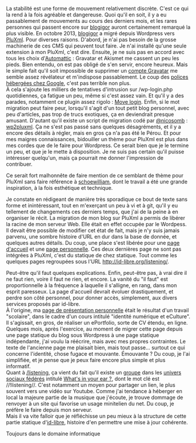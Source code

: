 La stabilité est une forme de mouvement relativement discrète. C'est ce qui la rend à la fois agréable et dangereuse. Quoi qu'il en soit, il y a eu passablement de mouvements au cours des derniers mois, et les rares personnes qui passent encore sur [blogigor](http://id-libre.org/blogigor "lien vers la racine de blogigor") auront certainement remarqué la plus visible. En octobre 2013, [blogigor](http://id-libre.org/blogigor "lien vers la racine de blogigor") a migré depuis Wordpress vers [PluXml](http://pluxml.org "vers le site officiel de PluXml"). Pour diverses raisons. D'abord, je n'ai pas besoin de la grosse machinerie de ces CMS qui peuvent tout faire. Je n'ai installé qu'une seule extension à mon PluXml, c'est dire. Ensuite, je ne suis pas en accord avec tous les choix d'[Automattic](http://automattic.com/ "vers le site d'Automattic") : Gravatar et Akismet me cassent un peu les pieds. Bien  entendu, on est pas obligé de s'en servir, encore heureux. Mais le simple fait qu'il soit impossible de supprimer un [compte Gravatar](http://tosdr.org/#gravatar) me semble assez révélateur et m'indispose passablement. Le coup des [polices hébergées chez Google](http://wordpress.org/plugins/disable-google-fonts/ "lien vers le plugin qui permet de supprimer ce comportement fort indiscret"), c'est pas terrible non plus.   
À cela s'ajoute les milliers de tentatives d'intrusion sur /wp-login.php quotidiennes, ça fatigue un peu, même si c'est assez vain. Et qu'il y a des parades, notamment ce plugin assez rigolo : [Move login](http://wordpress.org/plugins/sf-move-login/ "lien vers le plugin qui permet de déplacer l'URL de login d'un Wordpress"). Enfin, si le mot migration peut faire peur, lorsqu'il s'agit d'un tout petit blog personnel, avec peu d'articles, pas trop de trucs exotiques, ça en deviendrait presque amusant. D'autant qu'il existe un script de migration codé par [@nicosomb](http://www.cdetc.fr/ "vers le blog personnel de nicosomb") : [wp2pluxml](https://github.com/nicosomb/wp2pluxml "le github du script"). Ça ne s'est pas passé sans quelques désagréments, et il y a encore des détails à régler, mais en gros ça n'a pas été le Pérou. Et pour mes maigres connaissances, bidouiller un thème pour PluXml est plus dans mes cordes que de le faire pour Wordpress. Ce serait bien que je le termine un peu, et que je le mette à disposition. Je ne suis pas certain qu'il puisse intéresser quelqu'un, mais ça pourrait me donner l'impression de contribuer.

Ce serait fort malhonnête de faire mention de ce semblant de thème pour PluXml sans faire référence à [schoewilliam](http://schoewilliam.fr "vers le site perso de schoewilliam"), dont le travail a été une grande inspiration, à la fois esthétique et technique.

Je constate en rédigeant de manière très sporadique ce bout de texte sans forme et inintéressant, tout en m'exerçant un peu à vi et à git, qu'il y eu tellement de changements ces derniers temps, que j'ai de la peine à en organiser le récit. La migration de mon blog sur PluXml a permis de libérer la racine de mon serveur Web. Elle était en effet occupée par le Wordpess. Il devait être possible de modifier cet état de fait, mais je n'y suis jamais parvenu, une sombre histoire d'URL en dur dans la base de donnée, et quelques autres détails. Du coup, une place s'est libérée pour une [page d'accueil](http://id-libre.org "la page d'accueil du domaine id-libre.org") et une [page personnelle](http://id-libre.org/iGor_milhit). Ces deux dernières page ne sont pas intégrées à PluXml, c'est du statique de chez statique. Tout comme les quelques pages regroupées sous l'URL <http://id-libre.org/listening/>.

Peut-être qu'il faut quelques explications. Enfin, peut-être pas, à vrai dire il ne faut rien, voire il faut ne rien, et encore. La vanité du "il faut" est proportionnelle à la fréquence à laquelle il s'alligne, en rang, dans mon esprit paresseux. La page d'accueil devrait évoluer drastiquement, et perdre son côté personnel, pour donner accès, simplement, aux divers services proposés par id-libre.  
À l'origine, ma [page de présentation personnelle](http://id-libre.org/iGor_milhit/ "ma page de présentation personnelle") était le résultat d'un travail "scolaire", dans le cadre d'un cours intitulé "identité numérique et eCulture". Il s'agissait, en gros, de réaliser un ePortfolio, sorte de CV étendu, en ligne. Quelques mois, après l'exercice, au moment de migrer cette page depuis une page statique du blog sous Wordpress à une page statique indépendante, j'ai voulu la réécrire, mais avec mes propres contraintes. Le texte de l'ancienne page me plaisait bien, mais tout passe... surtout ce qui concerne l'identité, chose fugace et mouvante. Émouvante ? Du coup, je l'ai simplifiée, et je pense que je peux faire encore plus simple et plus informatif.  
Quant à [/listening](http://id-libre.org/listening/), ça vient du fait qu'il existe un [groupe](http://oracle.skilledtests.com/group/8/id) dans les [univers sociaux fédérés](http://oracle.skilledtests.com/group/464/id) intitulé [What's in your ear ?](http://oracle.skilledtests.com/group/467/id), dont le mot clé est //!listening//. C'est notamment un moyen pour partager un lien, le plus souvent vers une vidéo sur Youtube. Comme j'ai tendance à héberger en local la majeure partie de la musique que j'écoute, je trouve dommage de renvoyer à un site qui favorise un usage minitelien du net. Du coup, je préfère le faire depuis mon serveur.   
Mais il va vite falloir que je réfléchisse un peu mieux à la structure de cette partie statique d'[id-libre](http://id-libre.org), histoire d'en permettre une mise à jour cohérente.

Toujours dans le domaine informatique
